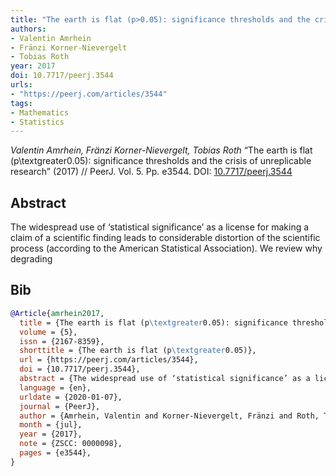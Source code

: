```yaml
---
title: "The earth is flat (p>0.05): significance thresholds and the crisis of unreplicable research"
authors:
- Valentin Amrhein
- Fränzi Korner-Nievergelt
- Tobias Roth
year: 2017
doi: 10.7717/peerj.3544
urls:
- "https://peerj.com/articles/3544"
tags:
- Mathematics
- Statistics
---
```


<i>Valentin Amrhein, Fränzi Korner-Nievergelt, Tobias Roth</i> <span title="The widespread use of ‘statistical significance’ as a license for making a claim of a scientific finding leads to considerable distortion of the scientific process (according to the American Statistical Association). We review why degrading">“The earth is flat (p\textgreater0.05): significance thresholds and the crisis of unreplicable research”</span> (2017) // PeerJ. Vol.&nbsp;5. Pp.&nbsp;e3544. DOI:&nbsp;<a href='https://doi.org/10.7717/peerj.3544'>10.7717/peerj.3544</a>

## Abstract

The widespread use of ‘statistical significance’ as a license for making a claim of a scientific finding leads to considerable distortion of the scientific process (according to the American Statistical Association). We review why degrading

## Bib

```bib
@Article{amrhein2017,
  title = {The earth is flat (p\textgreater0.05): significance thresholds and the crisis of unreplicable research},
  volume = {5},
  issn = {2167-8359},
  shorttitle = {The earth is flat (p\textgreater0.05)},
  url = {https://peerj.com/articles/3544},
  doi = {10.7717/peerj.3544},
  abstract = {The widespread use of ‘statistical significance’ as a license for making a claim of a scientific finding leads to considerable distortion of the scientific process (according to the American Statistical Association). We review why degrading},
  language = {en},
  urldate = {2020-01-07},
  journal = {PeerJ},
  author = {Amrhein, Valentin and Korner-Nievergelt, Fränzi and Roth, Tobias},
  month = {jul},
  year = {2017},
  note = {ZSCC: 0000098},
  pages = {e3544},
}
```
